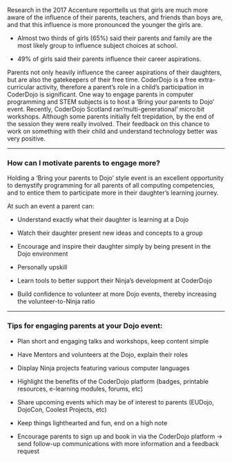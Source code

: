 Research in the 2017 Accenture reporttells us that girls are much more aware of the influence of their parents, teachers, and friends than boys are, and that this influence is more pronounced the younger the girls are.

* Almost two thirds of girls \(65%\) said their parents and family are the most likely group to influence subject choices at school.

* 49% of girls said their parents influence their career aspirations.

  


Parents not only heavily influence the career aspirations of their daughters, but are also the gatekeepers of their free time. CoderDojo is a free extra-curricular activity, therefore a parent’s role in a child’s participation in CoderDojo is significant. One way to engage parents in computer programming and STEM subjects is to host a ‘Bring your parents to Dojo’ event. Recently, CoderDojo Scotland ran‘multi-generational’ micro:bit workshops. Although some parents initially felt trepidation, by the end of the session they were really involved. Their feedback on this chance to work on something with their child and understand technology better was very positive.

  
_____

### How can I motivate parents to engage more?

Holding a ‘Bring your parents to Dojo’ style event is an excellent opportunity to demystify programming for all parents of all computing competencies, and to entice them to participate more in their daughter’s learning journey.

At such an event a parent can:

* Understand exactly what their daughter is learning at a Dojo

* Watch their daughter present new ideas and concepts to a group

* Encourage and inspire their daughter simply by being present in the Dojo environment

* Personally upskill

* Learn tools to better support their Ninja’s development at CoderDojo

* Build confidence to volunteer at more Dojo events, thereby increasing the volunteer-to-Ninja ratio
___
### Tips for engaging parents at your Dojo event:

* Plan short and engaging talks and workshops, keep content simple

* Have Mentors and volunteers at the Dojo, explain their roles

* Display Ninja projects featuring various computer languages

* Highlight the benefits of the CoderDojo platform \(badges, printable resources, e-learning modules, forums, etc\)

* Share upcoming events which may be of interest to parents \(EUDojo, DojoCon, Coolest Projects, etc\)

* Keep things lighthearted and fun, end on a high note

* Encourage parents to sign up and book in via the CoderDojo platform → send follow-up communications with more information and a feedback request



